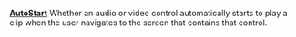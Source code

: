 [**AutoStart**](properties-audio-video.md) Whether an audio or video control automatically starts to play a clip when the user navigates to the screen that contains that control.
